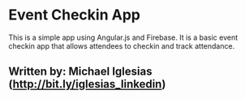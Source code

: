 # Event Checkin App
This is a simple app using Angular.js and Firebase. It is a basic event checkin app that allows attendees to checkin and track attendance.

## Written by: Michael Iglesias (http://bit.ly/iglesias_linkedin)

